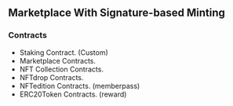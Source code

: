 ## Marketplace With Signature-based Minting


### Contracts

- Staking Contract. (Custom)
- Marketplace Contracts.
- NFT Collection Contracts.
- NFTdrop Contracts.
- NFTedition Contracts. (memberpass)
- ERC20Token Contracts. (reward) 

